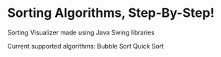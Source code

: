 # Sorting Algorithms, Step-By-Step!
Sorting Visualizer made using Java Swing libraries

Current supported algorithms:
  Bubble Sort
  Quick Sort
